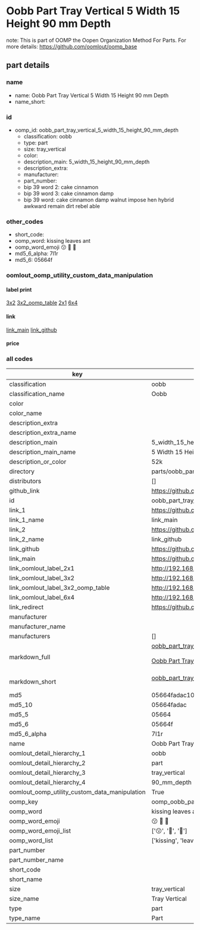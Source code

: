 # Oobb Part Tray Vertical 5 Width 15 Height 90 mm Depth  

note: This is part of OOMP the Oopen Organization Method For Parts. For more details: https://github.com/oomlout/oomp_base

##  part details
  







### name
* name: Oobb Part Tray Vertical 5 Width 15 Height 90 mm Depth
* name_short: 
### id
* oomp_id: oobb_part_tray_vertical_5_width_15_height_90_mm_depth
  * classification: oobb
  * type: part
  * size: tray_vertical
  * color: 
  * description_main: 5_width_15_height_90_mm_depth
  * description_extra: 
  * manufacturer: 
  * part_number: 
  * bip 39 word 2: cake cinnamon
  * bip 39 word 3: cake cinnamon damp
  * bip 39 word: cake cinnamon damp walnut impose hen hybrid awkward remain dirt rebel able

### other_codes
* short_code: 
* oomp_word: kissing leaves ant
* oomp_word_emoji :kissing: :leaves: :ant:
* md5_6_alpha: 7l1r
* md5_6: 05664f






### oomlout_oomp_utility_custom_data_manipulation
#### label print
[3x2](http://192.168.1.245:1112/?label=oomp%207l1r)
[3x2_oomp_table](http://192.168.1.108:1112/?label=oomp%207l1r)
[2x1](http://192.168.1.242:1112/?label=oomp%207l1r)
[6x4](http://192.168.1.55:1112/?label=oomp%207l1r)    

#### link

[link_main](https://github.com/oomlout/oomlout_oomp_version_1_messy/tree/main/parts/oobb_part_tray_vertical_5_width_15_height_90_mm_depth) [link_github](https://github.com/oomlout/oomlout_oomp_version_1_messy/tree/main/parts/oobb_part_tray_vertical_5_width_15_height_90_mm_depth)                             

#### price







### all codes 
| key | value |  
| --- | --- |  
| classification | oobb |  
| classification_name | Oobb |  
| color |  |  
| color_name |  |  
| description_extra |  |  
| description_extra_name |  |  
| description_main | 5_width_15_height_90_mm_depth |  
| description_main_name | 5 Width 15 Height 90 mm Depth |  
| description_or_color | 52k |  
| directory | parts/oobb_part_tray_vertical_5_width_15_height_90_mm_depth |  
| distributors | [] |  
| github_link | https://github.com/oomlout/oomlout_oomp_part_src/tree/main/parts/oobb_part_tray_vertical_5_width_15_height_90_mm_depth |  
| id | oobb_part_tray_vertical_5_width_15_height_90_mm_depth |  
| link_1 | https://github.com/oomlout/oomlout_oomp_version_1_messy/tree/main/parts/oobb_part_tray_vertical_5_width_15_height_90_mm_depth |  
| link_1_name | link_main |  
| link_2 | https://github.com/oomlout/oomlout_oomp_version_1_messy/tree/main/parts/oobb_part_tray_vertical_5_width_15_height_90_mm_depth |  
| link_2_name | link_github |  
| link_github | https://github.com/oomlout/oomlout_oomp_version_1_messy/tree/main/parts/oobb_part_tray_vertical_5_width_15_height_90_mm_depth |  
| link_main | https://github.com/oomlout/oomlout_oomp_version_1_messy/tree/main/parts/oobb_part_tray_vertical_5_width_15_height_90_mm_depth |  
| link_oomlout_label_2x1 | http://192.168.1.242:1112/?label=oomp%207l1r |  
| link_oomlout_label_3x2 | http://192.168.1.245:1112/?label=oomp%207l1r |  
| link_oomlout_label_3x2_oomp_table | http://192.168.1.108:1112/?label=oomp%207l1r |  
| link_oomlout_label_6x4 | http://192.168.1.55:1112/?label=oomp%207l1r |  
| link_redirect | https://github.com/oomlout/oomlout_oomp_version_1_messy/tree/main/parts/oobb_part_tray_vertical_5_width_15_height_90_mm_depth |  
| manufacturer |  |  
| manufacturer_name |  |  
| manufacturers | [] |  
| markdown_full | [oobb_part_tray_vertical_5_width_15_height_90_mm_depth](none)<br>[](none)<br>[Oobb Part Tray Vertical 5 Width 15 Height 90 Mm Depth](none)<br><br> |  
| markdown_short | [oobb_part_tray_vertical_5_width_15_height_90_mm_depth](none)<br><br> |  
| md5 | 05664fadac10ce01acb8ff6c6e4a4102 |  
| md5_10 | 05664fadac |  
| md5_5 | 05664 |  
| md5_6 | 05664f |  
| md5_6_alpha | 7l1r |  
| name | Oobb Part Tray Vertical 5 Width 15 Height 90 mm Depth |  
| oomlout_detail_hierarchy_1 | oobb |  
| oomlout_detail_hierarchy_2 | part |  
| oomlout_detail_hierarchy_3 | tray_vertical |  
| oomlout_detail_hierarchy_4 | 90_mm_depth |  
| oomlout_oomp_utility_custom_data_manipulation | True |  
| oomp_key | oomp_oobb_part_tray_vertical_5_width_15_height_90_mm_depth |  
| oomp_word | kissing leaves ant |  
| oomp_word_emoji | :kissing: :leaves: :ant: |  
| oomp_word_emoji_list | [':kissing:', ':leaves:', ':ant:'] |  
| oomp_word_list | ['kissing', 'leaves', 'ant'] |  
| part_number |  |  
| part_number_name |  |  
| short_code |  |  
| short_name |  |  
| size | tray_vertical |  
| size_name | Tray Vertical |  
| type | part |  
| type_name | Part |  
